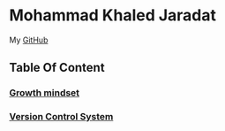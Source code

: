 # **Mohammad Khaled Jaradat**
My [GitHub](https://github.com/muhmadJaradat) 

## **Table Of Content**
### [Growth mindset](https://muhmadjaradat.github.io/Reading-note/Growth_mindset)

### [Version Control System](https://muhmadjaradat.github.io/Reading-note/Version_control_system)

